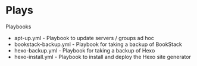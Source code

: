 # Plays

Playbooks
 - apt-up.yml - Playbook to update servers / groups ad hoc
 - bookstack-backup.yml - Playbook for taking a backup of BookStack 
 - hexo-backup.yml - Playbook for taking a backup of Hexo 
 - hexo-install.yml - Playbook to install and deploy the Hexo site generator
